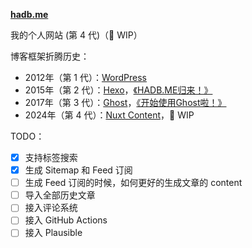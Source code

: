 **[hadb.me](https://hadb.me)**

我的个人网站 (第 4 代)（🚧 WIP）

博客框架折腾历史：

- 2012年（第 1 代）：[WordPress](https://wordpress.org/)
- 2015年（第 2 代）：[Hexo](https://hexo.io/)，[《HADB.ME归来！》](https://hadb.me/hadb-me-back/)
- 2017年（第 3 代）：[Ghost](https://ghost.org/)，[《开始使用Ghost啦！》](https://hadb.me/using-ghost/)
- 2024年（第 4 代）：[Nuxt Content](https://content.nuxt.com/)，🚧 WIP

TODO：
- [x] 支持标签搜索
- [x] 生成 Sitemap 和 Feed 订阅
- [ ] 生成 Feed 订阅的时候，如何更好的生成文章的 content
- [ ] 导入全部历史文章
- [ ] 接入评论系统
- [ ] 接入 GitHub Actions
- [ ] 接入 Plausible
